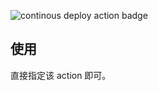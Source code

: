 ![continous deploy action badge](https://github.com/hadeshe/gh-action-aliyun-oss/actions/workflows/continous-deploy.yml/badge.svg)

## 使用

直接指定该 action 即可。